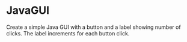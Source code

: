 # JavaGUI

Create a simple Java GUI with a button and a label showing number of clicks. 
The label increments for each button click.
